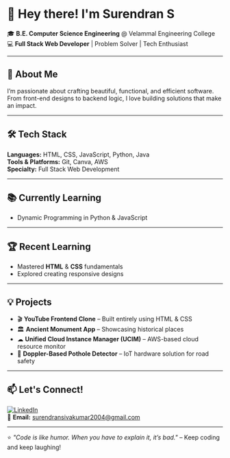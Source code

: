 # 👋 Hey there! I'm Surendran S  

🎓 **B.E. Computer Science Engineering** @ Velammal Engineering College  
💻 **Full Stack Web Developer** | Problem Solver | Tech Enthusiast  

---

## 🚀 About Me  
I’m passionate about crafting beautiful, functional, and efficient software.  
From front-end designs to backend logic, I love building solutions that make an impact.  

---

## 🛠 Tech Stack  
**Languages:** HTML, CSS, JavaScript, Python, Java  
**Tools & Platforms:** Git, Canva, AWS  
**Specialty:** Full Stack Web Development  

---

## 📚 Currently Learning  
- Dynamic Programming in Python & JavaScript  

---

## 🏆 Recent Learning  
- Mastered **HTML** & **CSS** fundamentals  
- Explored creating responsive designs  

---

## 💡 Projects  
- 🎬 **YouTube Frontend Clone** – Built entirely using HTML & CSS  
- 🏛 **Ancient Monument App** – Showcasing historical places  
- ☁ **Unified Cloud Instance Manager (UCIM)** – AWS-based cloud resource monitor  
- 📡 **Doppler-Based Pothole Detector** – IoT hardware solution for road safety  

---

## 📫 Let's Connect!  
[![LinkedIn](https://img.shields.io/badge/LinkedIn-0077B5?style=for-the-badge&logo=linkedin&logoColor=white)](https://www.linkedin.com/in/surendran-s-writer/)  
📧 **Email:** surendransivakumar2004@gmail.com  

---

⭐ _"Code is like humor. When you have to explain it, it’s bad."_ – Keep coding and keep laughing!  
